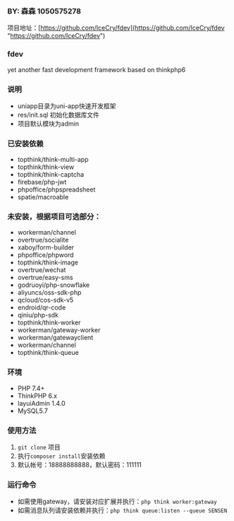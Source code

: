 ### BY: 森森 1050575278

项目地址：[https://github.com/IceCry/fdev](https://github.com/IceCry/fdev "https://github.com/IceCry/fdev")

### fdev

yet another fast development framework based on thinkphp6

### 说明

- uniapp目录为uni-app快速开发框架
- res/init.sql 初始化数据库文件
- 项目默认模块为admin


### 已安装依赖

- topthink/think-multi-app
- topthink/think-view
- topthink/think-captcha
- firebase/php-jwt
- phpoffice/phpspreadsheet
- spatie/macroable


### 未安装，根据项目可选部分：

- workerman/channel
- overtrue/socialite
- xaboy/form-builder
- phpoffice/phpword
- topthink/think-image
- overtrue/wechat
- overtrue/easy-sms
- godruoyi/php-snowflake
- aliyuncs/oss-sdk-php
- qcloud/cos-sdk-v5
- endroid/qr-code
- qiniu/php-sdk
- topthink/think-worker
- workerman/gateway-worker
- workerman/gatewayclient
- workerman/channel
- topthink/think-queue


### 环境

- PHP 7.4+
- ThinkPHP 6.x
- layuiAdmin 1.4.0
- MySQL5.7


### 使用方法

1. `git clone` 项目
2. 执行`composer install`安装依赖
3. 默认帐号：18888888888，默认密码：111111


### 运行命令

- 如需使用gateway，请安装对应扩展并执行：`php think worker:gateway`
- 如需消息队列请安装依赖并执行：`php think queue:listen --queue SENSEN`